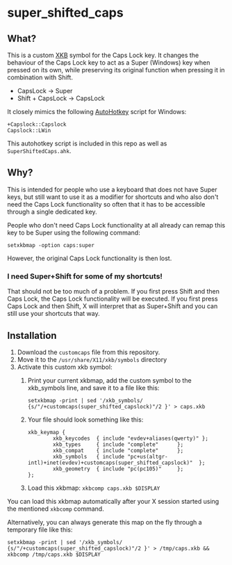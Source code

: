 # super_shifted_caps

## What?

This is a custom
[XKB](https://wiki.archlinux.org/index.php/X_keyboard_extension) symbol for the
Caps Lock key. It changes the behaviour of the Caps Lock key to act as a Super
(Windows) key when pressed on its own, while preserving its original function
when pressing it in combination with Shift.

- CapsLock -> Super
- Shift + CapsLock -> CapsLock

It closely mimics the following [AutoHotkey](https://www.autohotkey.com/) script for Windows:

```autohotkey
+Capslock::Capslock
Capslock::LWin
```

This autohotkey script is included in this repo as well as `SuperShiftedCaps.ahk`.

## Why?

This is intended for people who use a keyboard that does not have Super keys,
but still want to use it as a modifier for shortcuts and who also don't need the
Caps Lock functionality so often that it has to be accessible through a single
dedicated key.

People who don't need Caps Lock functionality at all already can remap this key
to be Super using the following command:

```
setxkbmap -option caps:super
```

However, the original Caps Lock functionality is then lost.

### I need Super+Shift for some of my shortcuts!

That should not be too much of a problem. If you first press Shift and then Caps
Lock, the Caps Lock functionality will be executed. If you first press Caps Lock
and then Shift, X will interpret that as Super+Shift and you can still use your
shortcuts that way.

## Installation

1. Download the `customcaps` file from this repository.
2. Move it to the `/usr/share/X11/xkb/symbols` directory
3. Activate this custom xkb symbol:
   1. Print your current xkbmap, add the custom symbol to the xkb_symbols line,
      and save it to a file like this:
      ```
      setxkbmap -print | sed '/xkb_symbols/ {s/"/+customcaps(super_shifted_capslock)"/2 }' > caps.xkb
      ```

   2. Your file should look something like this:
      ```
      xkb_keymap {
              xkb_keycodes  { include "evdev+aliases(qwerty)" };
              xkb_types     { include "complete"      };
              xkb_compat    { include "complete"      };
              xkb_symbols   { include "pc+us(altgr-intl)+inet(evdev)+customcaps(super_shifted_capslock)"  };
              xkb_geometry  { include "pc(pc105)"     };
      };
      ```
   3. Load this xkbmap: `xkbcomp caps.xkb $DISPLAY`

You can load this xkbmap automatically after your X session started using the
mentioned `xkbcomp` command.

Alternatively, you can always generate this map on the fly through a temporary
file like this:
```
setxkbmap -print | sed '/xkb_symbols/ {s/"/+customcaps(super_shifted_capslock)"/2 }' > /tmp/caps.xkb && xkbcomp /tmp/caps.xkb $DISPLAY
```
